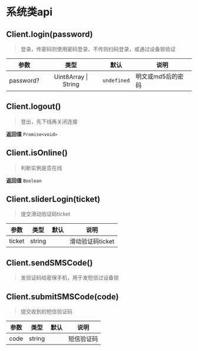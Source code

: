 # 系统类api

## Client.login(password)

>登录，传密码则使用密码登录，不传则扫码登录，或通过设备锁验证

|参数|类型|默认|说明|
:--:|:-:|:--:|-
password?|Uint8Array \| String|`undefined`|明文或md5后的密码

## Client.logout()

>登出，先下线再关闭连接

**返回值**
`Promise<void>`

## Client.isOnline()

>判断实例是否在线

**返回值**
`Boolean`

## Client.sliderLogin(ticket)

>提交滑动验证码ticket

|参数|类型|默认|说明|
:--:|:-:|:--:|-
ticket|string||滑动验证码ticket

## Client.sendSMSCode()

>发验证码给密保手机，用于发短信过设备锁

## Client.submitSMSCode(code)

>提交收到的短信验证码

|参数|类型|默认|说明|
:--:|:-:|:--:|-
code|string||短信验证码
